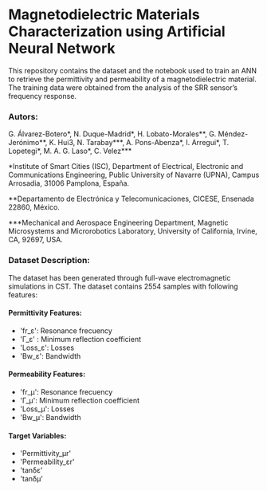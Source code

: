 # Magnetodielectric Materials Characterization using Artificial Neural Network
This repository contains the dataset and the notebook used to train an ANN to retrieve the permittivity and permeability of a magnetodielectric material. The training data were obtained from the analysis of the SRR sensor’s frequency response.

### Autors: 

G. Álvarez-Botero*, N. Duque-Madrid*, H. Lobato-Morales**, G. Méndez-Jerónimo**, K. Hui3, N. Tarabay***, A. Pons-Abenza*, I. Arregui*, T. Lopetegi*, M. A. G. Laso*, C. Velez***

*Institute of Smart Cities (ISC), Department of Electrical, Electronic and Communications Engineering, Public University of Navarre (UPNA), Campus Arrosadia, 31006 Pamplona, España.

**Departamento de Electrónica y Telecomunicaciones, CICESE, Ensenada 22860, México.

***Mechanical and Aerospace Engineering Department, Magnetic Microsystems and Microrobotics Laboratory, University of California, Irvine, CA, 92697, USA.

### Dataset Description: 
The dataset has been generated through full-wave electromagnetic simulations in CST. The dataset contains 2554 samples with following features:

#### Permittivity Features:

* 'fr_ε': Resonance frecuency
* 'Γ_ε' : Minimum reflection coefficient
* 'Loss_ε': Losses
* 'Bw_ε': Bandwidth

#### Permeability Features:

* 'fr_μ': Resonance frecuency
* 'Γ_μ': Minimum reflection coefficient
* 'Loss_μ': Losses
* 'Bw_μ': Bandwidth
#### Target Variables:
* 'Permittivity_μr'
* 'Permeability_εr'
* 'tanδε'
* 'tanδμ'
